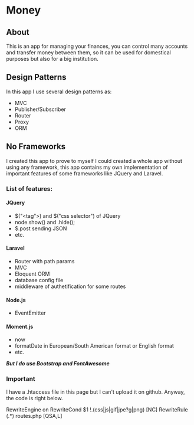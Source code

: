 # Money

## About
This is an app for managing your finances, you can control many accounts and transfer money between them, so it can be used for domestical purposes but also for a big institution.

## Design Patterns
In this app I use several design patterns as:

* MVC
* Publisher/Subscriber
* Router
* Proxy
* ORM

## No Frameworks
I created this app to prove to myself I could created a whole app without using any framework, this app contains my own implementation of important features of some frameworks like JQuery and Laravel.

### List of features:

#### JQuery
* $("<tag">) and $("css selector") of JQuery
* node.show() and .hide();
* $.post sending JSON
* etc.

#### Laravel
* Router with path params
* MVC 
* Eloquent ORM
* database config file
* middleware of authetification for some routes

#### Node.js
* EventEmitter 

#### Moment.js
* now
* formatDate in European/South American format or English format
* etc.

***But I do use Bootstrap and FontAwesome***

### Important
I have a .htaccess file in this page but I can't upload it on github. Anyway, the code is right below.

RewriteEngine on
RewriteCond $1 !\.(css|js|gif|jpe?g|png) [NC]
RewriteRule (.*) routes.php [QSA,L]